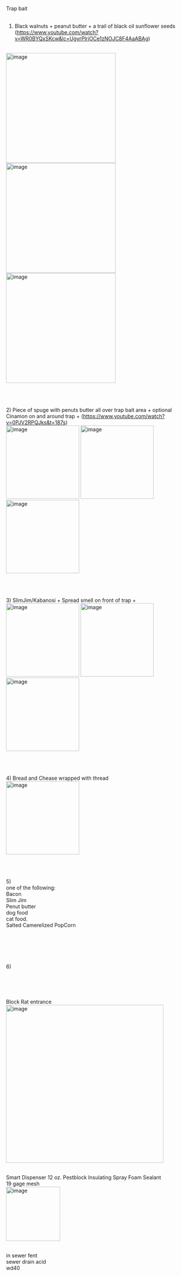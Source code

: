 Trap bait <br>
<br>

1) Black walnuts + peanut butter + a trail of black oil sunflower seeds (https://www.youtube.com/watch?v=WR0BYQxSKcw&lc=UgyrPlrjOCe1zNOJC8F4AaABAg)
<br>
<img height="300" alt="image" src="https://github.com/user-attachments/assets/968b44ac-3457-4cc2-ac40-69e65bc2aa2a" />     <img height="300" alt="image" src="https://github.com/user-attachments/assets/ab463405-dda7-4c32-9a96-67187afde2b7" />

 <img width="300" alt="image" src="https://github.com/user-attachments/assets/d09796b4-3a21-4459-a421-cf5175fcfd9a" />

 <!--img height="300" alt="image" src="https://github.com/user-attachments/assets/e81e9c85-bd4d-4439-a748-65344afe673f" /-->


<br><br><br>
2) Piece of spuge with penuts butter all over trap bait area + optional Cinamon on and around trap +  (https://www.youtube.com/watch?v=0PJV2RPQJks&t=187s)
<br>
<img height="200" alt="image" src="https://github.com/user-attachments/assets/957116aa-1e41-4135-9415-c62c06d2e55f" />
<img height="200" alt="image" src="https://github.com/user-attachments/assets/fbca3ea9-bcab-49c6-8e53-d65a9639396b" />
<img height="200" alt="image" src="https://github.com/user-attachments/assets/3ce5538f-e4e1-4bfd-a0cd-57fa399f10c7" />


<br><br><br>
3) SlimJim/Kabanosi + Spread smell on front of trap +
<br>
<img height="200" alt="image" src="https://github.com/user-attachments/assets/4dfb9ab4-b077-45e9-bb0a-1b5b1cd24e86" />
<img height="200" alt="image" src="https://github.com/user-attachments/assets/09aa7da3-a986-416f-b509-cf6f11382564" />
<img height="200" alt="image" src="https://github.com/user-attachments/assets/ea6958db-133a-4d29-bb19-e61e53dcbe35" />

<br><br><br>
4) Bread and Chease wrapped with thread
<br>
<img height="200" alt="image" src="https://github.com/user-attachments/assets/743e77d3-affd-46f2-9218-07cfe56feb83" />



<br><br><br>
5)   <br>
one of the following:   <br> 
Bacon   <br>
Slim Jim   <br>
Penut butter  <br>
dog food     <br>
cat food.  <br>
Salted Camerelized PopCorn  <br>

<br>



<br><br><br>
6)
<br>



<br>
<br>
<br>

Block Rat entrance
<br>
<img width="431" alt="image" src="https://github.com/user-attachments/assets/224da5a2-e0bc-4a85-b6f1-3ed76764f234" />

<br> Smart Dispenser 12 oz. Pestblock Insulating Spray Foam Sealant
<br> 19 gage mesh
<br> <img width="148" alt="image" src="https://github.com/user-attachments/assets/5d7fe123-a8a2-4899-9d77-a9a024d7703b" />

<br>  in sewer fent
<br> sewer drain acid
<br> wd40
<br>
<br>
<br>
<br>
<br>
<br>

